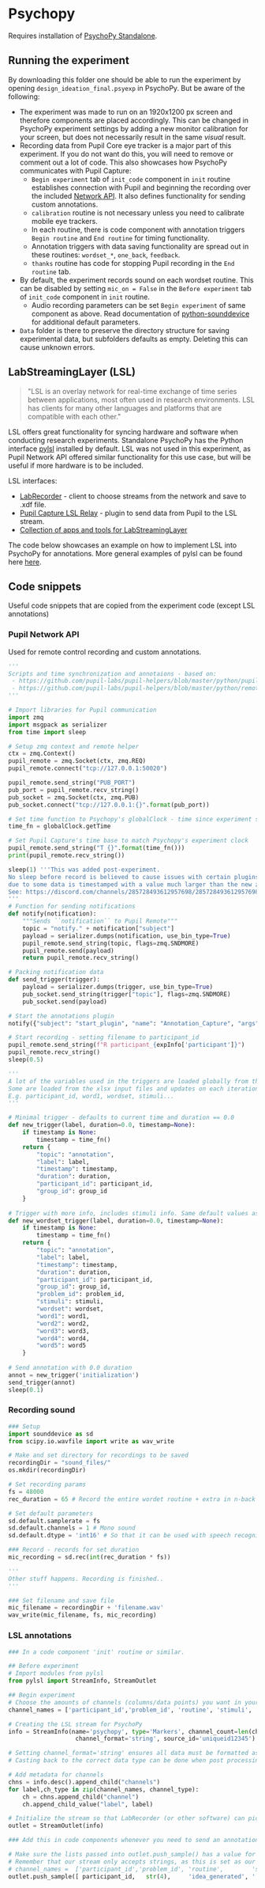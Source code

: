 # Psychopy
Requires installation of [PsychoPy Standalone](https://www.psychopy.org/download.html).

## Running the experiment
By downloading this folder one should be able to run the experiment by opening `design_ideation_final.psyexp` in PsychoPy. But be aware of the following: 
* The experiment was made to run on an 1920x1200 px screen and therefore components are placed accordingly. This can be changed in PsychoPy experiment settings by adding a new monitor calibration for your screen, but does not necessarily result in the same _visual_ result.
* Recording data from Pupil Core eye tracker is a major part of this experiment. If you do not want do this, you will need to remove or comment out a lot of code. This also showcases how PsychoPy communicates with Pupil Capture:
  *  `Begin experiment` tab of `init_code` component in `init` routine establishes connection with Pupil and beginning the recording over the included [Network API](https://docs.pupil-labs.com/developer/core/network-api/). It also defines functionality for sending custom annotations.
  *  `calibration` routine is not necessary unless you need to calibrate mobile eye trackers.
  *  In each routine, there is code component with annotation triggers `Begin routine` and `End routine` for timing functionality.
  *  Annotation triggers with data saving functionality are spread out in these routines: `wordset_*`, `one_back`, `feedback`.
  *  `thanks` routine has code for stopping Pupil recording in the `End routine` tab.
* By default, the experiment records sound on each wordset routine. This can be disabled by setting `mic_on = False` in the `Before experiment` tab of `init_code` component in `init` routine.
  * Audio recording parameters can be set `Begin experiment` of same component as above. Read documentation of [python-sounddevice](https://python-sounddevice.readthedocs.io/en/0.4.2/api/module-defaults.html#sounddevice.default) for additional default parameters.
* `Data` folder is there to preserve the directory structure for saving experimental data, but subfolders defaults as empty. Deleting this can cause unknown errors. 

## LabStreamingLayer (LSL)
> "LSL is an overlay network for real-time exchange of time series between applications, most often used in research environments. LSL has clients for many other languages and platforms that are compatible with each other."

LSL offers great functionality for syncing hardware and software when conducting research experiments. Standalone PsychoPy has the Python interface [pylsl](https://github.com/labstreaminglayer/liblsl-Python) installed by default. LSL was not used in this experiment, as Pupil Network API offered similar functionality for this use case, but will be useful if more hardware is to be included.

LSL interfaces:
* [LabRecorder](https://github.com/labstreaminglayer/App-LabRecorder) - client to choose streams from the network and save to .xdf file.
* [Pupil Capture LSL Relay](https://github.com/labstreaminglayer/App-PupilLabs/blob/master/pupil_capture/README.md) - plugin to send data from Pupil to the LSL stream.
* [Collection of apps and tools for LabStreamingLayer](https://github.com/labstreaminglayer/)

The code below showcases an example on how to implement LSL into PsychoPy for annotations. More general examples of pylsl can be found here [here](https://github.com/chkothe/pylsl/tree/master/examples).


## Code snippets
Useful code snippets that are copied from the experiment code (except LSL annotations)
### Pupil Network API
Used for remote control recording and custom annotations.
```python
'''
Scripts and time synchronization and annotaions - based on: 
 - https://github.com/pupil-labs/pupil-helpers/blob/master/python/pupil_remote_control.py 
 - https://github.com/pupil-labs/pupil-helpers/blob/master/python/remote_annotations.py
'''

# Import libraries for Pupil communication
import zmq
import msgpack as serializer
from time import sleep

# Setup zmq context and remote helper
ctx = zmq.Context()
pupil_remote = zmq.Socket(ctx, zmq.REQ)
pupil_remote.connect("tcp://127.0.0.1:50020")

pupil_remote.send_string("PUB_PORT")
pub_port = pupil_remote.recv_string()
pub_socket = zmq.Socket(ctx, zmq.PUB)
pub_socket.connect("tcp://127.0.0.1:{}".format(pub_port))

# Set time function to Psychopy's globalClock - time since experiment started
time_fn = globalClock.getTime  

# Set Pupil Capture's time base to match Psychopy's experiment clock
pupil_remote.send_string("T {}".format(time_fn()))
print(pupil_remote.recv_string())

sleep(1) '''This was added post-experiment. 
No sleep before record is believed to cause issues with certain plugins in Pupil Player 
due to some data is timestamped with a value much larger than the new zeroed timestamp.
See: https://discord.com/channels/285728493612957698/285728493612957698/857998442999578664
'''
# Function for sending notifications
def notify(notification):
    """Sends ``notification`` to Pupil Remote"""
    topic = "notify." + notification["subject"]
    payload = serializer.dumps(notification, use_bin_type=True)
    pupil_remote.send_string(topic, flags=zmq.SNDMORE)
    pupil_remote.send(payload)
    return pupil_remote.recv_string()

# Packing notification data
def send_trigger(trigger):
    payload = serializer.dumps(trigger, use_bin_type=True)
    pub_socket.send_string(trigger["topic"], flags=zmq.SNDMORE)
    pub_socket.send(payload)

# Start the annotations plugin
notify({"subject": "start_plugin", "name": "Annotation_Capture", "args": {}})

# Start recording - setting filename to participant_id
pupil_remote.send_string(f"R participant_{expInfo['participant']}")
pupil_remote.recv_string()
sleep(0.5)

'''
A lot of the variables used in the triggers are loaded globally from the scope. 
Some are loaded from the xlsx input files and updates on each iteration in the design problem loop. 
E.g. participant_id, word1, wordset, stimuli...
'''

# Minimal trigger - defaults to current time and duration == 0.0
def new_trigger(label, duration=0.0, timestamp=None):
    if timestamp is None:
        timestamp = time_fn()
    return {
        "topic": "annotation",
        "label": label,
        "timestamp": timestamp,
        "duration": duration,
        "participant_id": participant_id,
        "group_id": group_id
    }
    
# Trigger with more info, includes stimuli info. Same default values as above
def new_wordset_trigger(label, duration=0.0, timestamp=None):
    if timestamp is None:
        timestamp = time_fn()
    return {
        "topic": "annotation",
        "label": label,
        "timestamp": timestamp,
        "duration": duration,
        "participant_id": participant_id,
        "group_id": group_id,
        "problem_id": problem_id,
        "stimuli": stimuli,
        "wordset": wordset,
        "word1": word1,
        "word2": word2,
        "word3": word3,
        "word4": word4,
        "word5": word5        
    }
    
# Send annotation with 0.0 duration
annot = new_trigger('initialization')
send_trigger(annot)
sleep(0.1) 

```

### Recording sound
```python
### Setup
import sounddevice as sd    
from scipy.io.wavfile import write as wav_write

# Make and set directory for recordings to be saved
recordingDir = "sound_files/"
os.mkdir(recordingDir)

# Set recording params
fs = 48000
rec_duration = 65 # Record the entire wordet routine + extra in n-back

# Set default parameters
sd.default.samplerate = fs
sd.default.channels = 1 # Mono sound
sd.default.dtype = 'int16' # So that it can be used with speech recognition

### Record - records for set duration
mic_recording = sd.rec(int(rec_duration * fs))

'''
Other stuff happens. Recording is finished..
'''

### Set filename and save file
mic_filename = recordingDir + 'filename.wav'
wav_write(mic_filename, fs, mic_recording)

```

### LSL annotations
```python
### In a code component 'init' routine or similar.

## Before experiment 
# Import modules from pylsl
from pylsl import StreamInfo, StreamOutlet

## Begin experiment 
# Choose the amounts of channels (columns/data points) you want in your LSL stream from Psychopy. Add as many as you need!
channel_names = ['participant_id','problem_id', 'routine', 'stimuli', 'idea_timestamp'] # ..... etc.

# Creating the LSL stream for PsychoPy
info = StreamInfo(name='psychopy', type='Markers', channel_count=len(channel_names),
                   channel_format='string', source_id='uniqueid12345') 

# Setting channel_format='string' ensures all data must be formatted as strings, but allows for sending all kinds of data.
# Casting back to the correct data type can be done when post processing the generated output file in xdf format.

# Add metadata for channels
chns = info.desc().append_child("channels")
for label,ch_type in zip(channel_names, channel_type):
    ch = chns.append_child("channel")
    ch.append_child_value("label", label)

# Initialize the stream so that LabRecorder (or other software) can pick it up.
outlet = StreamOutlet(info)

### Add this in code components whenever you need to send an annotation/marker.

# Make sure the lists passed into outlet.push_sample() has a value for each channel. You can pass empty string values
# Remember that our stream only accepts strings, as this is set as our format. Convert your data: str(4) etc.
# channel_names =  ['participant_id','problem_id', 'routine',        'stimuli', 'idea_timestamp'] # ..... etc.
outlet.push_sample([ participant_id,   str(4),     'idea_generated', '',        ''              ])

```

